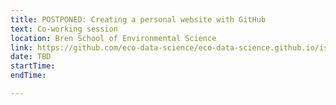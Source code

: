 ```yaml
---
title: POSTPONED: Creating a personal website with GitHub
text: Co-working session
location: Bren School of Environmental Science
link: https://github.com/eco-data-science/eco-data-science.github.io/issues/9
date: TBD
startTime: 
endTime: 

---
```

